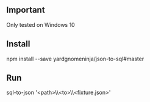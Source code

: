 ## Important
Only tested on Windows 10

## Install
npm install --save yardgnomeninja/json-to-sql#master

## Run
sql-to-json '\<path>\\\\\<to>\\\\\<fixture.json>'